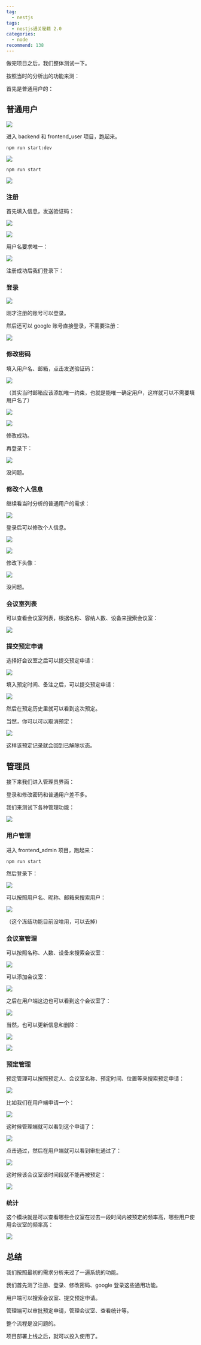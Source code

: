```yaml
---
tag:
  - nestjs
tags:
  - nestjs通关秘籍 2.0
categories:
  - node
recommend: 138
---
```


做完项目之后，我们整体测试一下。

按照当时的分析出的功能来测：

首先是普通用户的：

## 普通用户

![](/nestjsCheats/image-4510.jpg)

进入 backend 和 frontend_user 项目，跑起来。

```
npm run start:dev
```

![](/nestjsCheats/image-4511.jpg)

```
npm run start
```

![](/nestjsCheats/image-4512.jpg)

### 注册

首先填入信息，发送验证码：

![](/nestjsCheats/image-4513.jpg)

![](/nestjsCheats/image-4514.jpg)

用户名要求唯一：

![](/nestjsCheats/image-4515.jpg)

注册成功后我们登录下：

### 登录

![](/nestjsCheats/image-4516.jpg)

刚才注册的账号可以登录。

然后还可以 google 账号直接登录，不需要注册：

![](/nestjsCheats/image-4517.jpg)

### 修改密码

填入用户名、邮箱，点击发送验证码：

![](/nestjsCheats/image-4518.jpg)

（其实当时邮箱应该添加唯一约束，也就是能唯一确定用户，这样就可以不需要填用户名了）

![](/nestjsCheats/image-4519.jpg)

![](/nestjsCheats/image-4520.jpg)

修改成功。

再登录下：

![](/nestjsCheats/image-4521.jpg)

没问题。

### 修改个人信息

继续看当时分析的普通用户的需求：

![](/nestjsCheats/image-4522.jpg)

登录后可以修改个人信息。

![](/nestjsCheats/image-4523.jpg)

![](/nestjsCheats/image-4524.jpg)

修改下头像：

![](/nestjsCheats/image-4525.jpg)

没问题。

### 会议室列表

可以查看会议室列表，根据名称、容纳人数、设备来搜索会议室：

![](/nestjsCheats/image-4526.jpg)

### 提交预定申请

选择好会议室之后可以提交预定申请：

![](/nestjsCheats/image-4527.jpg)

填入预定时间、备注之后，可以提交预定申请：

![](/nestjsCheats/image-4528.jpg)

然后在预定历史里就可以看到这次预定。

当然，你可以可以取消预定：

![](/nestjsCheats/image-4529.jpg)

这样该预定记录就会回到已解除状态。

## 管理员

接下来我们进入管理员界面：

登录和修改密码和普通用户差不多。

我们来测试下各种管理功能：

![](/nestjsCheats/image-4530.jpg)

### 用户管理

进入 frontend_admin 项目，跑起来：

```
npm run start
```

然后登录下：

![](/nestjsCheats/image-4531.jpg)

可以按照用户名、昵称、邮箱来搜索用户：

![](/nestjsCheats/image-4532.jpg)

（这个冻结功能目前没啥用，可以去掉）

### 会议室管理

可以按照名称、人数、设备来搜索会议室：

![](/nestjsCheats/image-4533.jpg)

可以添加会议室：

![](/nestjsCheats/image-4534.jpg)

之后在用户端这边也可以看到这个会议室了：

![](/nestjsCheats/image-4535.jpg)

当然，也可以更新信息和删除：

![](/nestjsCheats/image-4536.jpg)

![](/nestjsCheats/image-4537.jpg)

### 预定管理

预定管理可以按照预定人、会议室名称、预定时间、位置等来搜索预定申请：

![](/nestjsCheats/image-4538.jpg)

比如我们在用户端申请一个：

![](/nestjsCheats/image-4539.jpg)

这时候管理端就可以看到这个申请了：

![](/nestjsCheats/image-4540.jpg)

点击通过，然后在用户端就可以看到审批通过了：

![](/nestjsCheats/image-4541.jpg)

这时候该会议室该时间段就不能再被预定：

![](/nestjsCheats/image-4542.jpg)

### 统计

这个模块就是可以查看哪些会议室在过去一段时间内被预定的频率高，哪些用户使用会议室的频率高：

![](/nestjsCheats/image-4543.jpg)

## 总结

我们按照最初的需求分析来过了一遍系统的功能。

我们首先测了注册、登录、修改密码、google 登录这些通用功能。

用户端可以搜索会议室、提交预定申请。

管理端可以审批预定申请，管理会议室、查看统计等。

整个流程是没问题的。

项目部署上线之后，就可以投入使用了。
